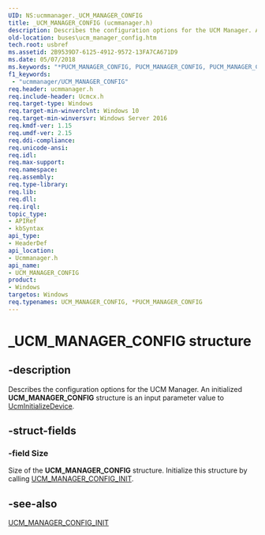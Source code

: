 ```yaml
---
UID: NS:ucmmanager._UCM_MANAGER_CONFIG
title: _UCM_MANAGER_CONFIG (ucmmanager.h)
description: Describes the configuration options for the UCM Manager. An initialized UCM_MANAGER_CONFIG structure is an input parameter value to UcmInitializeDevice.
old-location: buses\ucm_manager_config.htm
tech.root: usbref
ms.assetid: 2B9539D7-6125-4912-9572-13FA7CA671D9
ms.date: 05/07/2018
ms.keywords: "*PUCM_MANAGER_CONFIG, PUCM_MANAGER_CONFIG, PUCM_MANAGER_CONFIG structure pointer [Buses], UCM_MANAGER_CONFIG, UCM_MANAGER_CONFIG structure [Buses], _UCM_MANAGER_CONFIG, buses.ucm_manager_config, ucmmanager/PUCM_MANAGER_CONFIG, ucmmanager/UCM_MANAGER_CONFIG"
f1_keywords:
 - "ucmmanager/UCM_MANAGER_CONFIG"
req.header: ucmmanager.h
req.include-header: Ucmcx.h
req.target-type: Windows
req.target-min-winverclnt: Windows 10
req.target-min-winversvr: Windows Server 2016
req.kmdf-ver: 1.15
req.umdf-ver: 2.15
req.ddi-compliance: 
req.unicode-ansi: 
req.idl: 
req.max-support: 
req.namespace: 
req.assembly: 
req.type-library: 
req.lib: 
req.dll: 
req.irql: 
topic_type:
- APIRef
- kbSyntax
api_type:
- HeaderDef
api_location:
- Ucmmanager.h
api_name:
- UCM_MANAGER_CONFIG
product:
- Windows
targetos: Windows
req.typenames: UCM_MANAGER_CONFIG, *PUCM_MANAGER_CONFIG
---
```


# _UCM_MANAGER_CONFIG structure


## -description


Describes the configuration options for the UCM Manager. An initialized <b>UCM_MANAGER_CONFIG</b> structure is an input parameter value to   <a href="https://docs.microsoft.com/windows-hardware/drivers/ddi/ucmmanager/nf-ucmmanager-ucminitializedevice">UcmInitializeDevice</a>.


## -struct-fields




### -field Size

Size of the <b>UCM_MANAGER_CONFIG</b> structure. Initialize this structure by calling <a href="https://docs.microsoft.com/windows-hardware/drivers/ddi/ucmmanager/nf-ucmmanager-ucm_manager_config_init">UCM_MANAGER_CONFIG_INIT</a>.


## -see-also




<a href="https://docs.microsoft.com/windows-hardware/drivers/ddi/ucmmanager/nf-ucmmanager-ucm_manager_config_init">UCM_MANAGER_CONFIG_INIT</a>
 

 

